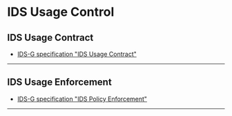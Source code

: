# IDS Usage Control

## IDS Usage Contract

- [IDS-G specification "IDS Usage Contract"](./Contract/README.md)

---

## IDS Usage Enforcement

- [IDS-G specification "IDS Policy Enforcement"](./Enforcement/README.md)

---
